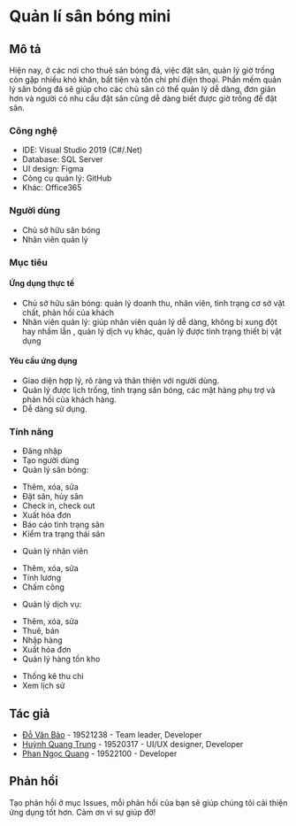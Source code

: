 # Quản lí sân bóng mini

## Mô tả

Hiện nay, ở các nơi cho thuê sân bóng đá, việc đặt sân, quản lý giờ trống còn gặp nhiều khó khăn, bất tiện và tốn chi phí điện thoại. Phần mềm quản lý sân bóng đá sẽ giúp cho các chủ sân có thể quản lý dễ dàng, đơn giản hơn và người có nhu cầu đặt sân cũng dễ dàng biết được giờ trống để đặt sân.

### Công nghệ

* IDE: Visual Studio 2019 (C#/.Net)
* Database: SQL Server
* UI design: Figma
* Công cụ quản lý: GitHub
* Khác: Office365

### Người dùng

* Chủ sở hữu sân bóng
* Nhân viên quản lý

### Mục tiêu

#### Ứng dụng thực tế

* Chủ sở hữu sân bóng: quản lý doanh thu, nhân viên, tình trạng cơ sở vật chất, phản hồi của khách
* Nhân viên quản lý: giúp nhân viên quản lý dễ dàng, không bị xung đột hay nhầm lẫn , quản lý dịch vụ khác, quản lý được tình trạng thiết bị vật dụng

#### Yêu cầu ứng dụng

* Giao diện hợp lý, rõ ràng và thân thiện với người dùng.
* Quản lý được lịch trống, tình trạng sân bóng, các mặt hàng phụ trợ và phản hồi của khách hàng.
* Dễ dàng sử dụng.

### Tính năng
- Đăng nhập
- Tạo người dùng
- Quản lý sân bóng:
 + Thêm, xóa, sửa
 + Đặt sân, hủy sân
 + Check in, check out
 + Xuất hóa đơn
 + Báo cáo tình trạng sân
 + Kiểm tra trạng thái sân
- Quản lý nhân viên
 + Thêm, xóa, sửa
 + Tính lương
 + Chấm công
- Quản lý dịch vụ: 
 + Thêm, xóa, sửa
 + Thuê, bán
 + Nhập hàng
 + Xuất hóa đơn
 + Quản lý hàng tồn kho
- Thống kê thu chi
- Xem lịch sử

## Tác giả

* [Đỗ Văn Bảo](https://www.facebook.com/ghostlove1001) - 19521238 - Team leader, Developer
* [Huỳnh Quang Trung](https://www.facebook.com/hqt234) - 19520317 - UI/UX designer, Developer
* [Phan Ngọc Quang](https://www.facebook.com/quangs.pn) - 19522100 - Developer

## Phản hồi

Tạo phản hồi ở mục Issues, mỗi phản hồi của bạn sẽ giúp chúng tôi cải thiện ứng dụng tốt hơn. Cảm ơn vì sự giúp đỡ!